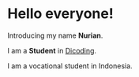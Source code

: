 # Hello everyone!


Introducing my name **Nurian**.<br>


I am a **Student** in [Dicoding](https://www.dicoding.com/).


I am a vocational student in Indonesia.
